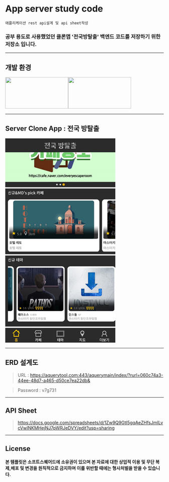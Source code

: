 # App server study code 

```
애플리케이션 rest api설계 및 api sheet작성 
```

### 공부 용도로 사용했었던 클론앱 '전국방탈출' 백엔드 코드를 저장하기 위한 저장소 입니다.


---
## 개발 환경
<img src="https://miro.medium.com/max/960/0*uXXbbKGKNQUQonbC.png" width="200" height="100"><img src="https://media.vlpt.us/images/leejh3224/post/eeea9dd5-d99a-4b7b-9024-d4866d48ca70/mysql.png" width="200" height="100">

---

## Server Clone App : 전국 방탈출
<img src="img.jpg" height="650px" width="350px">

--- 

## ERD 설계도

>URL : https://aquerytool.com:443/aquerymain/index/?rurl=060c74a3-44ee-48d7-a465-d50ce7ea22db&

>Password : v7g731

---
## API Sheet

>https://docs.google.com/spreadsheets/d/1Zw9Q9GtI5gqAeZHfsJmILvcVwINKMHejNJ7pWRJeDVY/edit?usp=sharing

---
## License
#### 본 템플릿은 소프트스퀘어드에 소유권이 있으며 본 자료에 대한 상업적 이용 및 무단 복제,배포 및 변경을 원칙적으로 금지하며 이를 위반할 때에는 형사처벌을 받을 수 있습니다.


